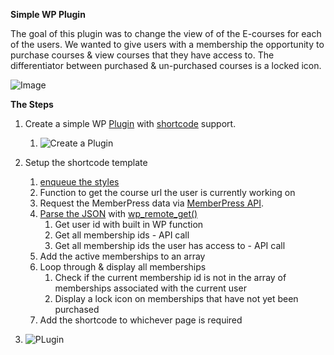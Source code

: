 **Simple WP Plugin**

The goal of this plugin was to change the view of of the E-courses for each of the users. We wanted to give users with a membership the opportunity to purchase courses & view courses that they have access to. The differentiator between purchased & un-purchased courses is a locked icon. 

![Image](meetup-notes/blob/master/images/2019/07/1.png)



**The Steps**

1. Create a simple WP [Plugin](https://codex.wordpress.org/Writing_a_Plugin) with [shortcode](https://codex.wordpress.org/Shortcode) support.
   1. ![Create a Plugin](meetup-notes/blob/master/images/2019/07/2.png)

2. Setup the shortcode template
   1. [enqueue the styles](https://developer.wordpress.org/reference/functions/wp_enqueue_style/)
   2. Function to get the course url the user is currently working on
   3. Request the MemberPress data via [MemberPress API](https://docs.memberpress.com/article/110-overview-of-using-the-developer-tools).
   4. [Parse the JSON](https://pippinsplugins.com/using-wp_remote_get-to-parse-json-from-remote-apis/) with [wp_remote_get()](https://developer.wordpress.org/reference/functions/wp_remote_get/)
      1. Get user id with built in WP function
      2. Get all membership ids - API call
      3. Get all membership ids the user has access to - API call
   5. Add the active memberships to an array
   6. Loop through & display all memberships
      1. Check if the current membership id is not in the array of memberships associated with the current user
      2. Display a lock icon on memberships that have not yet been purchased
   7. Add the shortcode to whichever page is required
3. ![PLugin](meetup-notes/blob/master/images/2019/07/1.png)